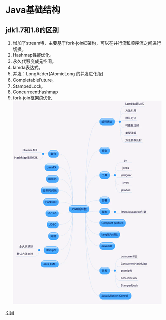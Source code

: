# Java基础结构

## jdk1.7和1.8的区别

1. 增加了stream特，主要基于fork-join框架构，可以在并行流和顺序流之间进行切换。
1. Hashmap性能优化。
1. 永久代移变成元空间。
1. lamda表达式。
1. 并发：LongAdder(AtomicLong 的并发进化版)
1. CompletableFuture。
1. StampedLock。
1. ConcurreentHashmap
1. fork-join框架的优化
 ![Java 8 新特性](assets/deda4401fd662700953e43196caf81ec8f46dfa7734c154809dc2cc1f39f7925.png)  

[引用](https://juejin.im/post/6844904122169196552)

